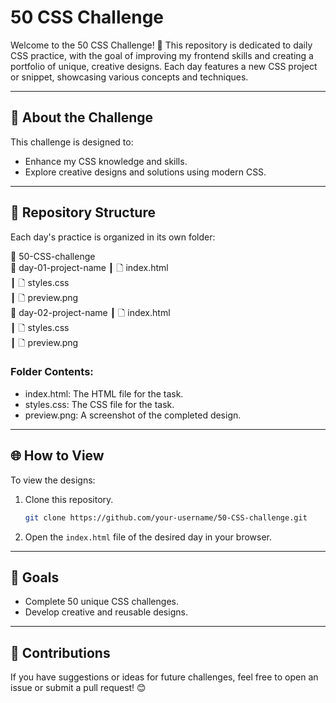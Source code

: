 # 50 CSS Challenge

Welcome to the 50 CSS Challenge! 🎨 This repository is dedicated to daily CSS practice, with the goal of improving my frontend skills and creating a portfolio of unique, creative designs. Each day features a new CSS project or snippet, showcasing various concepts and techniques.

---

## 🚀 About the Challenge

This challenge is designed to:
- Enhance my CSS knowledge and skills.
- Explore creative designs and solutions using modern CSS.
---

## 💂️ Repository Structure

Each day's practice is organized in its own folder:

📂 50-CSS-challenge  
🔼️ day-01-project-name
┃   🗋 index.html  
┃   🗋 styles.css  
┃   🗋 preview.png  
🔼️ day-02-project-name
┃   🗋 index.html  
┃   🗋 styles.css  
┃   🗋 preview.png  


### Folder Contents:
- index.html: The HTML file for the task.
- styles.css: The CSS file for the task.
- preview.png: A screenshot of the completed design.

---

## 🌐 How to View

To view the designs:
1. Clone this repository.
   ```bash  
   git clone https://github.com/your-username/50-CSS-challenge.git  
   ```  
2. Open the `index.html` file of the desired day in your browser.

---

## 📌 Goals

- Complete 50 unique CSS challenges.
- Develop creative and reusable designs.

---

## 🤝 Contributions

If you have suggestions or ideas for future challenges, feel free to open an issue or submit a pull request! 😊

